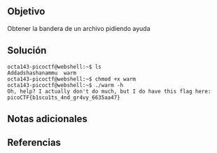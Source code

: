 ## Objetivo
Obtener la bandera de un archivo pidiendo ayuda
## Solución
```
octa143-picoctf@webshell:~$ ls
Addadshashanammu  warm
octa143-picoctf@webshell:~$ chmod +x warm
octa143-picoctf@webshell:~$ ./warm -h
Oh, help? I actually don't do much, but I do have this flag here: picoCTF{b1scu1ts_4nd_gr4vy_6635aa47}
```
## Notas adicionales
## Referencias
